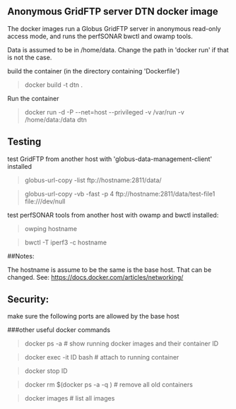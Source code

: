 ## Anonymous GridFTP server DTN docker image

The docker images run a Globus GridFTP server in anonymous read-only access mode,
and runs the perfSONAR bwctl and owamp tools.

Data is assumed to be in /home/data. Change the path in 'docker run' if that is not the case.

build the container (in the directory containing 'Dockerfile')
>docker build -t dtn .

Run the container
>docker run -d -P --net=host --privileged -v /var/run -v /home/data:/data dtn

## Testing
test GridFTP from another host with 'globus-data-management-client' installed
>globus-url-copy -list ftp://hostname:2811/data/

>globus-url-copy -vb -fast -p 4 ftp://hostname:2811/data/test-file1 file:///dev/null

test perfSONAR tools from another host with owamp and bwctl installed:
>owping hostname

>bwctl -T iperf3 -c hostname

##Notes:

The hostname is assume to be the same is the base host. That can be changed.
See: https://docs.docker.com/articles/networking/

## Security:
make sure the following ports are allowed by the base host

###other useful docker commands 
>docker ps -a   # show running docker images and their container ID

>docker exec -it ID bash  # attach to running container

>docker stop ID

>docker rm $(docker ps -a -q ) # remove all old containers

>docker images  # list all images


